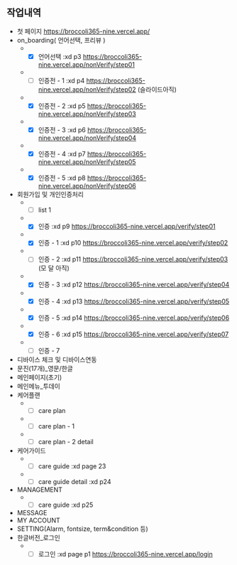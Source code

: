 ## 작업내역

- 첫 페이지 https://broccoli365-nine.vercel.app/
- on_boarding( 언어선택, 프리뷰 )
  - - [x] 언어선택 :xd p3 https://broccoli365-nine.vercel.app/nonVerify/step01
  - - [ ] 인증전 - 1 :xd p4 https://broccoli365-nine.vercel.app/nonVerify/step02
          (슬라이드아직)
  - - [x] 인증전 - 2 :xd p5 https://broccoli365-nine.vercel.app/nonVerify/step03
  - - [x] 인증전 - 3 :xd p6 https://broccoli365-nine.vercel.app/nonVerify/step04
  - - [x] 인증전 - 4 :xd p7 https://broccoli365-nine.vercel.app/nonVerify/step05
  - - [x] 인증전 - 5 :xd p8 https://broccoli365-nine.vercel.app/nonVerify/step06
- 회원가입 및 개인인증처리
  - - [ ] list 1
  - - [x] 인증 :xd p9 https://broccoli365-nine.vercel.app/verify/step01
  - - [x] 인증 - 1 :xd p10 https://broccoli365-nine.vercel.app/verify/step02
  - - [ ] 인증 - 2 :xd p11 https://broccoli365-nine.vercel.app/verify/step03 (모
          달 아직)
  - - [x] 인증 - 3 :xd p12 https://broccoli365-nine.vercel.app/verify/step04
  - - [x] 인증 - 4 :xd p13 https://broccoli365-nine.vercel.app/verify/step05
  - - [x] 인증 - 5 :xd p14 https://broccoli365-nine.vercel.app/verify/step06
  - - [x] 인증 - 6 :xd p15 https://broccoli365-nine.vercel.app/verify/step07
  - - [ ] 인증 - 7
- 디바이스 체크 및 디바이스연동
- 문진(17개)\_영문/한글
- 메인페이지(초기)
- 메인메뉴\_투데이
- 케어플랜
  - - [ ] care plan
  - - [ ] care plan - 1
  - - [ ] care plan - 2 detail
- 케어가이드
  - - [ ] care guide :xd page 23
  - - [ ] care guide detail :xd p24
- MANAGEMENT
  - - [ ] care guide :xd p25
- MESSAGE
- MY ACCOUNT
- SETTING(Alarm, fontsize, term&condition 등)
- 한글버전\_로그인
  - - [ ] 로그인 :xd page p1 https://broccoli365-nine.vercel.app/login
